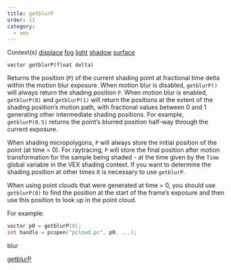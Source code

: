 ```yaml
---
title: getblurP
order: 11
category:
  - vex
---
```




Context(s)
[displace](../contexts/displace.html)
[fog](../contexts/fog.html)
[light](../contexts/light.html)
[shadow](../contexts/shadow.html)
[surface](../contexts/surface.html)

`vector getblurP(float delta)`

Returns the position (`P`) of the current shading point at fractional time delta within the motion blur exposure. When motion blur is disabled, `getblurP()` will always return the shading position `P`. When motion blur is enabled, `getblurP(0)` and `getblurP(1)` will return the positions at the extent of the shading position’s motion path, with fractional values between 0 and 1 generating other intermediate shading positions. For example, `getblurP(0.5)` returns the point’s blurred position half-way through the current exposure.

When shading micropolygons, `P` will always store the initial position of the point (at time = 0). For raytracing, `P` will store the final position after motion transformation for the sample being shaded - at the time given by the `Time` global variable in the VEX shading context. If you want to determine the shading position at other times it is necessary to use `getblurP`.

When using point clouds that were generated at time = 0, you should use `getblurP(0)` to find the position at the start of the frame’s exposure and then use this position to look up in the point cloud.

For example:

```c
vector p0 = getblurP(0);
int handle = pcopen("pcloud.pc", p0, ...);
```


blur

[getblurP](getblurP.html)
